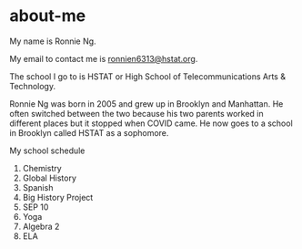 # about-me

My name is Ronnie Ng.

My email to contact me is ronnien6313@hstat.org.

The school I go to is HSTAT or High School of Telecommunications Arts & Technology.

Ronnie Ng was born in 2005 and grew up in Brooklyn and Manhattan. He often switched between the two because his two parents worked in different places but it stopped when COVID came. He now goes to a school in Brooklyn called HSTAT as a sophomore.

My school schedule

1. Chemistry
2. Global History
3. Spanish
4. Big History Project
5. SEP 10
6. Yoga
7. Algebra 2
8. ELA
 